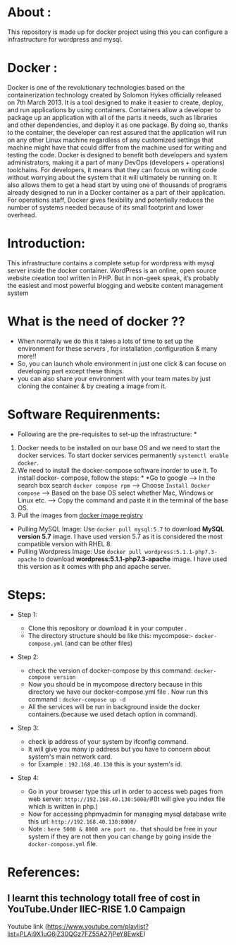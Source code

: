 # About :
This repository is made up for docker project using this you can configure a infrastructure for wordpress and mysql. 

# Docker :
Docker is one of the revolutionary technologies based on the containerization technology created by Solomon Hykes officially released on 7th March 2013. It is a tool designed to make it easier to create, deploy, and run applications by using containers. Containers allow a developer to package up an application with all of the parts it needs, such as libraries and other dependencies, and deploy it as one package. By doing so, thanks to the container, the developer can rest assured that the application will run on any other Linux machine regardless of any customized settings that machine might have that could differ from the machine used for writing and testing the code. Docker is designed to benefit both developers and system administrators, making it a part of many DevOps (developers + operations) toolchains. For developers, it means that they can focus on writing code without worrying about the system that it will ultimately be running on. It also allows them to get a head start by using one of thousands of programs already designed to run in a Docker container as a part of their application. For operations staff, Docker gives flexibility and potentially reduces the number of systems needed because of its small footprint and lower overhead.

# Introduction:

This infrastructure contains a complete setup for wordpress with mysql server inside the docker container.
WordPress is an online, open source website creation tool written in PHP. But in non-geek speak, it’s probably the easiest and most powerful blogging and website content management system 

# What is the need of docker ??

   * When normally we do this it takes a lots of time to set up the environment for these servers , for installation            ,configuration & many more!!
   * So, you can launch whole environment in just one click & can focuse on developing part except these things.
   * you can also share your environment with your team mates by just cloning the container & by creating a image from          it.
# Software Requirenments:

   * Following are the pre-requisites to set-up the infrastructure: *
1. Docker needs to be installed on our base OS and we need to start the docker services.
   To start docker services permanently ```systemctl enable docker```.
2. We need to install the docker-compose software inorder to use it. To install docker- compose, follow the steps: * *Go to google --> In the search box search ```docker compose rpm``` --> Choose `Install Docker compose` --> Based on the base OS select whether Mac, Windows or Linux etc. --> Copy the command and paste it in the terminal of the base OS.
3. Pull the images from [docker image registry](hub.docker.com)
 - Pulling MySQL Image: Use `docker pull mysql:5.7` to download **MySQL version 5.7** image. I have used version 5.7 as it is considered the most compatible version with RHEL 8.
 - Pulling Wordpress Image: Use `docker pull wordpress:5.1.1-php7.3-apache` to download  **wordpress:5.1.1-php7.3-apache** image. I have used this version as it comes with php and apache server. 
 

 


# Steps:

 * Step 1:

    * Clone this repository or download it in your computer .
    * The directory structure should be like this:
        mycompose:-
           ```
             docker-compose.yml
           ```
           (and can be other files) 

  * Step 2:

     * check the version of docker-compose by this command:
            ``` docker-compose version ```
     * Now you should be in mycompose directory because in this directory we have our docker-compose.yml file .
        Now run this command :
             ```docker-compose up -d ```
     *  All the services will be run in background inside the docker containers.(because we used detach option in                 command).
   
   * Step 3:

      * check ip address of your system by ifconfig command.
      * It will give you many ip address but you have to concern about system's main network card.
      * for Example : `192.168.40.130` this is your system's id.

   * Step 4:

      * Go in your browser type this url in order to access web pages from web server: `http://192.168.40.130:5000/`#(It                 will give you index file which is written in php.)
      * Now for accessing phpmyadmin for managing mysql database write this url: `http://192.168.40.130:8000/`
      * Note : `here 5000 & 8000 are port no.` that should be free in your system if they are not then you can change by                 going inside the `docker-compose.yml` file. 
     

# References:

   ## I learnt this technology totall free of cost in YouTube.Under IIEC-RISE 1.0 Campaign

Youtube link (https://www.youtube.com/playlist?list=PLAi9X1uG6jZ30QGz7FZ55A27jPeY8EwkE)






